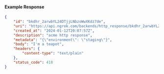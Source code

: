 <!-- Code generated for API Clients. DO NOT EDIT. -->

#### Example Response

```json
{
	"id": "bkdhr_2arwbYL24DTjjLNbzoWwXKdz7de",
	"uri": "https://api.ngrok.com/backends/http_response/bkdhr_2arwbYL24DTjjLNbzoWwXKdz7de",
	"created_at": "2024-01-12T20:07:57Z",
	"description": "acme http response",
	"metadata": "{\"environment\": \"staging\"}",
	"body": "I'm a teapot",
	"headers": {
		"content-type": "text/plain"
	},
	"status_code": 418
}
```

